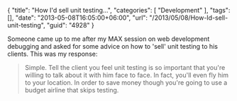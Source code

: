 {
	"title": "How I'd sell unit testing...",
	"categories": [
		"Development"
	],
	"tags": [],
	"date": "2013-05-08T16:05:00+06:00",
	"url": "/2013/05/08/How-Id-sell-unit-testing",
	"guid": "4928"
}

Someone came up to me after my MAX session on web development debugging and asked for some advice on how to 'sell' unit testing to his clients. This was my response:

<blockquote>
Simple. Tell the client you feel unit testing is so important that you're willing to talk about it with him face to face. In fact, you'll even fly him to your location. In order to save money though you're going to use a budget airline that skips testing.
</blockquote>